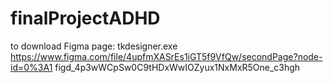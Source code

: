 # finalProjectADHD

to download Figma page:
tkdesigner.exe https://www.figma.com/file/4upfmXASrEs1iGT5f9VfQw/secondPage?node-id=0%3A1 figd_4p3wWCpSw0C9tHDxWwIOZyux1NxMxR5One_c3hgh
